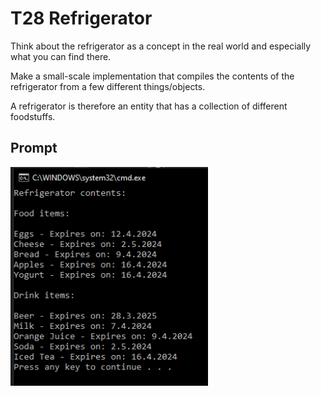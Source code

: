# T28 Refrigerator

Think about the refrigerator as a concept in the real world and especially what you can find there.

Make a small-scale implementation that compiles the contents of the refrigerator from a few different things/objects.

A refrigerator is therefore an entity that has a collection of different foodstuffs.

## Prompt

<img src='./prompt.png' height=350>